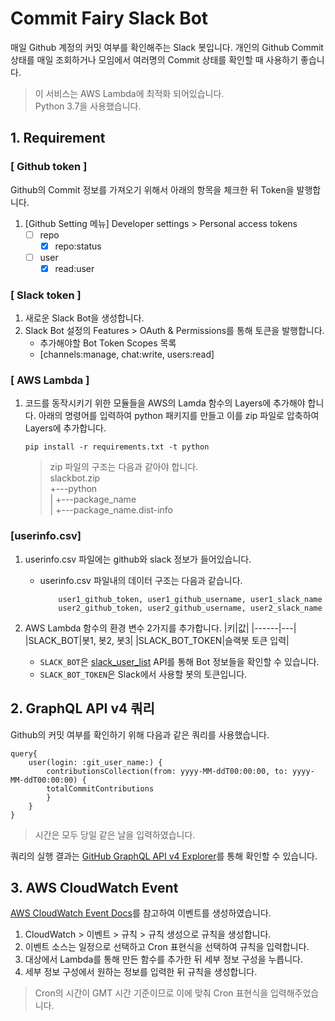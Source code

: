 # Commit Fairy Slack Bot

매일 Github 계정의 커밋 여부를 확인해주는 Slack 봇입니다.
개인의 Github Commit 상태를 매일 조회하거나 모임에서 여러명의 Commit 상태를 확인할 때 사용하기 좋습니다.
> 이 서비스는 AWS Lambda에 최적화 되어있습니다.  
> Python 3.7을 사용했습니다.

## 1. Requirement

### **[ Github token ]**
Github의 Commit 정보를 가져오기 위해서 아래의 항목을 체크한 뒤 Token을 발행합니다.
1. [Github Setting 메뉴] Developer settings > Personal access tokens  
    - [ ] repo  
        - [X] repo:status  
    - [ ] user  
        - [X] read:user  

### **[ Slack token ]**
1. 새로운 Slack Bot을 생성합니다.
2. Slack Bot 설정의 Features > OAuth & Permissions를 통해 토큰을 발행합니다.
    - 추가해야할 Bot Token Scopes 목록  
    - [channels:manage, chat:write, users:read]

### **[ AWS Lambda ]**
1. 코드를 동작시키기 위한 모듈들을 AWS의 Lamda 함수의 Layers에 추가해야 합니다. 아래의 명령어를 입력하여 python 패키지를 만들고 이를 zip 파일로 압축하여 Layers에 추가합니다.
    ```
    pip install -r requirements.txt -t python
    ```

    > zip 파일의 구조는 다음과 같아야 합니다.  
    > slackbot.zip  
    >   +---python  
    >   |   +---package_name  
    >   |   +---package_name.dist-info

### **[userinfo.csv]**
1. userinfo.csv 파일에는 github와 slack 정보가 들어있습니다.
    - userinfo.csv 파일내의 데이터 구조는 다음과 같습니다.
        ```
            user1_github_token, user1_github_username, user1_slack_name
            user2_github_token, user2_github_username, user2_slack_name
        ```

2. AWS Lambda 함수의 환경 변수 2가지를 추가합니다.
    |키|값|
    |------|---|
    |SLACK_BOT|봇1, 봇2, 봇3|
    |SLACK_BOT_TOKEN|슬랙봇 토큰 입력|

    - `SLACK_BOT`은 [slack_user_list]("https://slack.com/api/users.list") API를 통해 Bot 정보들을 확인할 수 있습니다.
    - `SLACK_BOT_TOKEN`은 Slack에서 사용할 봇의 토큰입니다.

## 2. GraphQL API v4 쿼리
Github의 커밋 여부를 확인하기 위해 다음과 같은 쿼리를 사용했습니다.
```
query{
    user(login: :git_user_name:) {
        contributionsCollection(from: yyyy-MM-ddT00:00:00, to: yyyy-MM-ddT00:00:00) {
        totalCommitContributions
        }
    }
}
```
> 시간은 모두 당일 같은 날을 입력하였습니다.  

쿼리의 실행 결과는 [GitHub GraphQL API v4 Explorer](https://developer.github.com/v4/explorer/)를 통해 확인할 수 있습니다.

## 3. AWS CloudWatch Event
[AWS CloudWatch Event Docs](https://docs.aws.amazon.com/AmazonCloudWatch/latest/events/WhatIsCloudWatchEvents.html)를 참고하여 이벤트를 생성하였습니다.

1. CloudWatch > 이벤트 > 규칙 > 규칙 생성으로 규칙을 생성합니다.
2. 이벤트 소스는 일정으로 선택하고 Cron 표현식을 선택하여 규칙을 입력합니다.
3. 대상에서 Lambda를 통해 만든 함수를 추가한 뒤 세부 정보 구성을 누릅니다.
4. 세부 정보 구성에서 원하는 정보를 입력한 뒤 규칙을 생성합니다.

> Cron의 시간이 GMT 시간 기준이므로 이에 맞춰 Cron 표현식을 입력해주었습니다.
